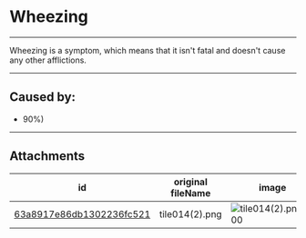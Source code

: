# Wheezing

 

---

Wheezing is a symptom, which means that it isn't fatal and doesn't cause any other afflictions.

---
## Caused by:

- 90%)

---

## Attachments

id | original fileName | image
---|---|---
[63a8917e86db1302236fc521](63a8917e86db1302236fc521.png) | tile014(2).png | ![tile014(2).png\|200](63a8917e86db1302236fc521.png)